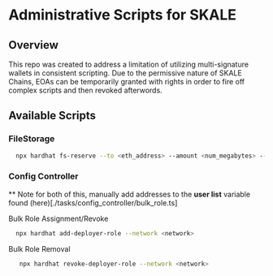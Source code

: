 # Administrative Scripts for SKALE

## Overview

This repo was created to address a limitation of utilizing multi-signature wallets in consistent scripting.
Due to the permissive nature of SKALE Chains, EOAs can be temporarily granted with rights in order to fire off complex 
scripts and then revoked afterwords.

## Available Scripts

### FileStorage

```bash
  npx hardhat fs-reserve --to <eth_address> --amount <num_megabytes> --network <network>
```

### Config Controller

** Note for both of this, manually add addresses to the **user list** variable found (here)[./tasks/config_controller/bulk_role.ts]

Bulk Role Assignment/Revoke

```bash
  npx hardhat add-deployer-role --network <network>
```

Bulk Role Removal
```bash
   npx hardhat revoke-deployer-role --network <network>
```
